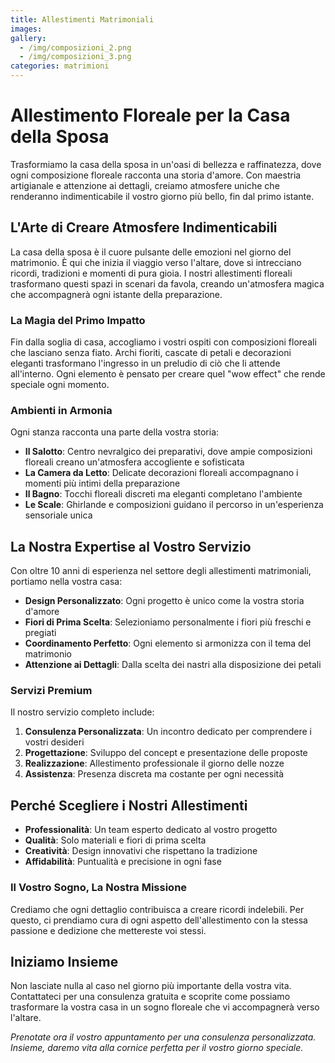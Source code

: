 ```yaml
---
title: Allestimenti Matrimoniali
images:
gallery:
  - /img/composizioni_2.png
  - /img/composizioni_3.png
categories: matrimioni
---
```


# Allestimento Floreale per la Casa della Sposa

Trasformiamo la casa della sposa in un'oasi di bellezza e raffinatezza, dove ogni composizione floreale racconta una storia d'amore. Con maestria artigianale e attenzione ai dettagli, creiamo atmosfere uniche che renderanno indimenticabile il vostro giorno più bello, fin dal primo istante.

<!--more-->

## L'Arte di Creare Atmosfere Indimenticabili

La casa della sposa è il cuore pulsante delle emozioni nel giorno del matrimonio. È qui che inizia il viaggio verso l'altare, dove si intrecciano ricordi, tradizioni e momenti di pura gioia. I nostri allestimenti floreali trasformano questi spazi in scenari da favola, creando un'atmosfera magica che accompagnerà ogni istante della preparazione.

### La Magia del Primo Impatto

Fin dalla soglia di casa, accogliamo i vostri ospiti con composizioni floreali che lasciano senza fiato. Archi fioriti, cascate di petali e decorazioni eleganti trasformano l'ingresso in un preludio di ciò che li attende all'interno. Ogni elemento è pensato per creare quel "wow effect" che rende speciale ogni momento.

### Ambienti in Armonia

Ogni stanza racconta una parte della vostra storia:

- **Il Salotto**: Centro nevralgico dei preparativi, dove ampie composizioni floreali creano un'atmosfera accogliente e sofisticata
- **La Camera da Letto**: Delicate decorazioni floreali accompagnano i momenti più intimi della preparazione
- **Il Bagno**: Tocchi floreali discreti ma eleganti completano l'ambiente
- **Le Scale**: Ghirlande e composizioni guidano il percorso in un'esperienza sensoriale unica

## La Nostra Expertise al Vostro Servizio

Con oltre 10 anni di esperienza nel settore degli allestimenti matrimoniali, portiamo nella vostra casa:

- **Design Personalizzato**: Ogni progetto è unico come la vostra storia d'amore
- **Fiori di Prima Scelta**: Selezioniamo personalmente i fiori più freschi e pregiati
- **Coordinamento Perfetto**: Ogni elemento si armonizza con il tema del matrimonio
- **Attenzione ai Dettagli**: Dalla scelta dei nastri alla disposizione dei petali

### Servizi Premium

Il nostro servizio completo include:

1. **Consulenza Personalizzata**: Un incontro dedicato per comprendere i vostri desideri
2. **Progettazione**: Sviluppo del concept e presentazione delle proposte
3. **Realizzazione**: Allestimento professionale il giorno delle nozze
4. **Assistenza**: Presenza discreta ma costante per ogni necessità

## Perché Scegliere i Nostri Allestimenti

- **Professionalità**: Un team esperto dedicato al vostro progetto
- **Qualità**: Solo materiali e fiori di prima scelta
- **Creatività**: Design innovativi che rispettano la tradizione
- **Affidabilità**: Puntualità e precisione in ogni fase

### Il Vostro Sogno, La Nostra Missione

Crediamo che ogni dettaglio contribuisca a creare ricordi indelebili. Per questo, ci prendiamo cura di ogni aspetto dell'allestimento con la stessa passione e dedizione che mettereste voi stessi.

## Iniziamo Insieme

Non lasciate nulla al caso nel giorno più importante della vostra vita. Contattateci per una consulenza gratuita e scoprite come possiamo trasformare la vostra casa in un sogno floreale che vi accompagnerà verso l'altare.

*Prenotate ora il vostro appuntamento per una consulenza personalizzata. Insieme, daremo vita alla cornice perfetta per il vostro giorno speciale.*
